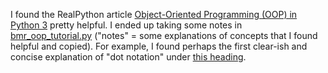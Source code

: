 I found the RealPython article [Object-Oriented Programming (OOP) in Python 3](https://realpython.com/python3-object-oriented-programming/) pretty helpful. I ended up taking some notes in [bmr_oop_tutorial.py](https://github.com/uw-libraries-python-interest-group/lp3thw/blob/master/ex42/bmr_oop_tutorial.py) ("notes" = some explanations of concepts that I found helpful and copied).
For example, I found perhaps the first clear-ish and concise explanation of "dot notation" under [this heading](https://realpython.com/python3-object-oriented-programming/#class-and-instance-attributes).
